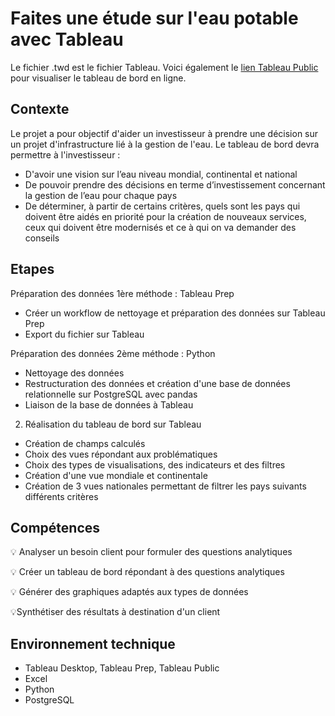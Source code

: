 # Faites une étude sur l'eau potable avec Tableau
Le fichier .twd est le fichier Tableau.
Voici également le [lien Tableau Public](https://github.com/raphaelbelleil/Projets_Data/assets/123098267/ca259e89-5722-49a4-8591-18ae04609123) pour visualiser le tableau de bord en ligne.

## Contexte
Le projet a pour objectif d'aider un investisseur à prendre une décision sur un projet d'infrastructure lié à la gestion de l'eau.
Le tableau de bord devra permettre à l'investisseur :
- D'avoir une vision sur l’eau niveau mondial, continental et national
- De pouvoir prendre des décisions en terme d’investissement concernant la gestion de l’eau pour chaque pays 
- De déterminer, à partir de certains critères, quels sont les pays qui doivent être aidés en priorité pour la création de nouveaux services, ceux qui doivent être modernisés et ce à qui on va demander des conseils 


## Etapes

Préparation des données 1ère méthode : Tableau Prep
- Créer un workflow de nettoyage et préparation des données sur Tableau Prep
- Export du fichier sur Tableau

Préparation des données 2ème méthode : Python
- Nettoyage des données
- Restructuration des données et création d'une base de données relationnelle sur PostgreSQL avec pandas
- Liaison de la base de données à Tableau

2. Réalisation du tableau de bord sur Tableau
- Création de champs calculés
- Choix des vues répondant aux problématiques
- Choix des types de visualisations, des indicateurs et des filtres
- Création d'une vue mondiale et continentale
- Création de 3 vues nationales permettant de filtrer les pays suivants différents critères 

## Compétences

:bulb: Analyser un besoin client pour formuler des questions analytiques

:bulb: Créer un tableau de bord répondant à des questions analytiques

:bulb: Générer des graphiques adaptés aux types de données

:bulb:Synthétiser des résultats à destination d'un client

## Environnement technique
- Tableau Desktop, Tableau Prep, Tableau Public
- Excel
- Python
- PostgreSQL



